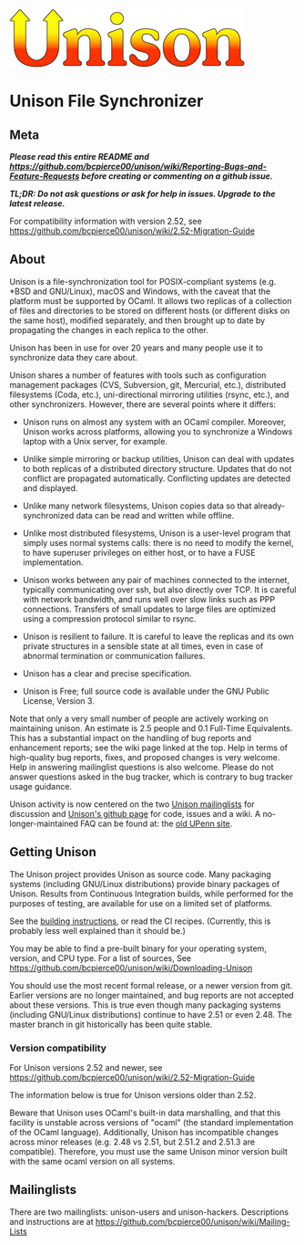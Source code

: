 ![Unison](icons/unison.png)

# Unison File Synchronizer

## Meta

***Please read this entire README and
https://github.com/bcpierce00/unison/wiki/Reporting-Bugs-and-Feature-Requests
before creating or commenting on a github issue.***

***TL;DR: Do not ask questions or ask for help in issues.  Upgrade to the latest release.***

For compatibility information with version 2.52, see
https://github.com/bcpierce00/unison/wiki/2.52-Migration-Guide

## About

Unison is a file-synchronization tool for POSIX-compliant systems
(e.g. *BSD and GNU/Linux), macOS and Windows, with the caveat that the
platform must be supported by OCaml.  It allows two replicas of a
collection of files and directories to be stored on different hosts
(or different disks on the same host), modified separately, and then
brought up to date by propagating the changes in each replica to the
other.

Unison has been in use for over 20 years and many people use it to
synchronize data they care about.

Unison shares a number of features with tools such as configuration
management packages (CVS, Subversion, git, Mercurial, etc.),
distributed filesystems (Coda, etc.), uni-directional mirroring
utilities (rsync, etc.), and other synchronizers.  However, there are
several points where it differs:

 * Unison runs on almost any system with an OCaml compiler. Moreover,
   Unison works across platforms, allowing you to synchronize a
   Windows laptop with a Unix server, for example.

 * Unlike simple mirroring or backup utilities, Unison can deal with
   updates to both replicas of a distributed directory
   structure. Updates that do not conflict are propagated
   automatically. Conflicting updates are detected and displayed.

 * Unlike many network filesystems, Unison copies data so that
   already-synchronized data can be read and written while offline.

 * Unlike most distributed filesystems, Unison is a user-level program
   that simply uses normal systems calls: there is no need to modify
   the kernel, to have superuser privileges on either host, or to have
   a FUSE implementation.

 * Unison works between any pair of machines connected to the
   internet, typically communicating over ssh, but also directly over
   TCP.  It is careful with network bandwidth, and runs well over slow
   links such as PPP connections. Transfers of small updates to large
   files are optimized using a compression protocol similar to rsync.

 * Unison is resilient to failure. It is careful to leave the replicas
   and its own private structures in a sensible state at all times,
   even in case of abnormal termination or communication failures.

 * Unison has a clear and precise specification.

 * Unison is Free; full source code is available under the GNU Public
   License, Version 3.

Note that only a very small number of people are actively working on
maintaining unison.  An estimate is 2.5 people and 0.1 Full-Time
Equivalents.  This has a substantial impact on the handling of bug
reports and enhancement reports; see the wiki page linked at the top.
Help in terms of high-quality bug reports, fixes, and proposed changes
is very welcome.  Help in answering mailinglist questions is also
welcome.  Please do not answer questions asked in the bug tracker,
which is contrary to bug tracker usage guidance.

Unison activity is now centered on the two [Unison
mailinglists](https://github.com/bcpierce00/unison/wiki/Mailing-Lists)
for discussion and [Unison's github
page](https://github.com/bcpierce00/unison/) for code, issues and a
wiki.
A no-longer-maintained FAQ can be found at: the [old UPenn
site](http://www.cis.upenn.edu/~bcpierce/unison).

## Getting Unison

The Unison project provides Unison as source code.  Many packaging
systems (including GNU/Linux distributions) provide binary packages of
Unison.  Results from Continuous Integration builds, while performed
for the purposes of testing, are available for use on a limited set of
platforms.

See the [building instructions](INSTALL.md), or read the CI
recipes.  (Currently, this is probably less well explained than it
should be.)

You may be able to find a pre-built binary for your operating system,
version, and CPU type.  For a list of sources, See
https://github.com/bcpierce00/unison/wiki/Downloading-Unison

You should use the most recent formal release, or a newer version from
git.  Earlier versions are no longer maintained, and bug reports are
not accepted about these versions.  This is true even though many
packaging systems (including GNU/Linux distributions) continue to have
2.51 or even 2.48.  The master branch in git historically has been
quite stable.

### Version compatibility

For Unison versions 2.52 and newer, see
https://github.com/bcpierce00/unison/wiki/2.52-Migration-Guide

The information below is true for Unison versions older than 2.52.

Beware that Unison uses OCaml's built-in data marshalling, and that
this facility is unstable across versions of "ocaml" (the standard
implementation of the OCaml language).  Additionally, Unison has
incompatible changes across minor releases (e.g. 2.48 vs 2.51, but
2.51.2 and 2.51.3 are compatible).  Therefore, you must use the same
Unison minor version built with the same ocaml version on all systems.

## Mailinglists

There are two mailinglists: unison-users and unison-hackers.
Descriptions and instructions are at
https://github.com/bcpierce00/unison/wiki/Mailing-Lists

